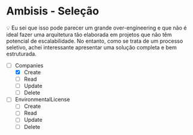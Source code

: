 # Ambisis - Seleção

💡 Eu sei que isso pode parecer um grande over-engineering e que não é ideal fazer uma arquitetura tão elaborada em projetos que não têm potencial de escalabilidade. No entanto, como se trata de um processo seletivo, achei interessante apresentar uma solução completa e bem estruturada.

- [ ] Companies
  - [x] Create
  - [ ] Read
  - [ ] Update
  - [ ] Delete
- [ ] EnvironmentalLicense
  - [ ] Create
  - [ ] Read
  - [ ] Update
  - [ ] Delete

